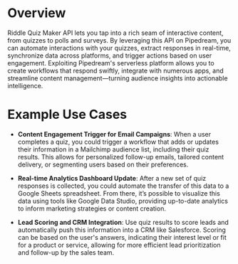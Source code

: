 # Overview

Riddle Quiz Maker API lets you tap into a rich seam of interactive content, from quizzes to polls and surveys. By leveraging this API on Pipedream, you can automate interactions with your quizzes, extract responses in real-time, synchronize data across platforms, and trigger actions based on user engagement. Exploiting Pipedream's serverless platform allows you to create workflows that respond swiftly, integrate with numerous apps, and streamline content management—turning audience insights into actionable intelligence.

# Example Use Cases

- **Content Engagement Trigger for Email Campaigns**: When a user completes a quiz, you could trigger a workflow that adds or updates their information in a Mailchimp audience list, including their quiz results. This allows for personalized follow-up emails, tailored content delivery, or segmenting users based on their preferences.

- **Real-time Analytics Dashboard Update**: After a new set of quiz responses is collected, you could automate the transfer of this data to a Google Sheets spreadsheet. From there, it’s possible to visualize this data using tools like Google Data Studio, providing up-to-date analytics to inform marketing strategies or content creation.

- **Lead Scoring and CRM Integration**: Use quiz results to score leads and automatically push this information into a CRM like Salesforce. Scoring can be based on the user's answers, indicating their interest level or fit for a product or service, allowing for more efficient lead prioritization and follow-up by the sales team.
